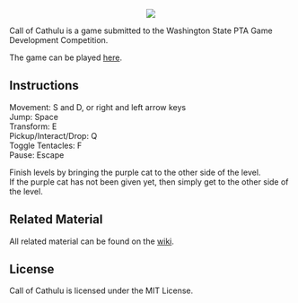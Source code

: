 <p align="center">
	<img src="Assets/Sprites/Menu/Title.png">
</p>

Call of Cathulu is a game submitted to the Washington State PTA Game Development Competition.

The game can be played [here](https://wspta-cat-game.github.io/CatGame/).

## Instructions

Movement: S and D, or right and left arrow keys<br>
Jump: Space<br>
Transform: E<br>
Pickup/Interact/Drop: Q<br>
Toggle Tentacles: F<br>
Pause: Escape

Finish levels by bringing the purple cat to the other side of the level.<br>
If the purple cat has not been given yet, then simply get to the other side of the level.


## Related Material
All related material can be found on the [wiki](https://wspta-cat-game.github.io/CatGame/).

## License
Call of Cathulu is licensed under the MIT License.